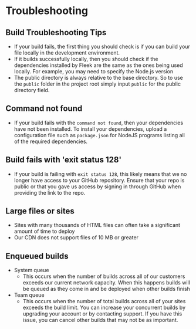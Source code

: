 # Troubleshooting

## Build Troubleshooting Tips

* If your build fails, the first thing you should check is if you can build your file locally in the development environment.
* If it builds successfully locally, then you should check if the dependencies installed by Fleek are the same as the ones being used locally. For example, you may need to specify the Node.js version
* The public directory is always relative to the base directory. So to use the `public` folder in the project root simply input `public` for the public directory field.

## Command not found

* If your build fails with the `command not found`, then your dependencies have not been installed. To install your dependencies, upload a configuration file such as `package.json` for NodeJS programs listing all of the required dependencies.

## Build fails with 'exit status 128'

* If your build is failing with `exit status 128`, this likely means that we no longer have access to your GitHub repository. Ensure that your repo is public or that you gave us access by signing in through GitHub when providing the link to the repo.

## Large files or sites

* Sites with many thousands of HTML files can often take a significant amount of time to deploy
* Our CDN does not support files of 10 MB or greater

## Enqueued builds

* System queue
    * This occurs when the number of builds across all of our customers exceeds our current network capacity. When this happens builds will be queued as they come in and be deployed when other builds finish
* Team queue
    * This occurs when the number of total builds across all of your sites exceeds the build limit. You can increase your concurrent builds by upgrading your account or by contacting support. If you have this issue, you can cancel other builds that may not be as important.